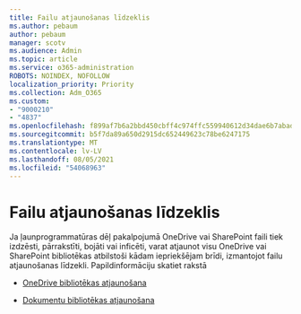 ```yaml
---
title: Failu atjaunošanas līdzeklis
ms.author: pebaum
author: pebaum
manager: scotv
ms.audience: Admin
ms.topic: article
ms.service: o365-administration
ROBOTS: NOINDEX, NOFOLLOW
localization_priority: Priority
ms.collection: Adm_O365
ms.custom:
- "9000210"
- "4837"
ms.openlocfilehash: f899af7b6a2bbd450cbff4c974ffc559940612d34dae6b7abad55441bfd9a9cc
ms.sourcegitcommit: b5f7da89a650d2915dc652449623c78be6247175
ms.translationtype: MT
ms.contentlocale: lv-LV
ms.lasthandoff: 08/05/2021
ms.locfileid: "54068963"
---
```

# <a name="files-restore-feature"></a>Failu atjaunošanas līdzeklis

Ja ļaunprogrammatūras dēļ pakalpojumā OneDrive vai SharePoint faili tiek izdzēsti, pārrakstīti, bojāti vai inficēti, varat atjaunot visu OneDrive vai SharePoint bibliotēkas atbilstoši kādam iepriekšējam brīdi, izmantojot failu atjaunošanas līdzekli.  Papildinformāciju skatiet rakstā 

- [OneDrive bibliotēkas atjaunošana](https://support.office.com/article/restore-your-onedrive-fa231298-759d-41cf-bcd0-25ac53eb8a150)

- [Dokumentu bibliotēkas atjaunošana](https://support.office.com/article/restore-a-document-library-317791c3-8bd0-4dfd-8254-3ca90883d39a)
